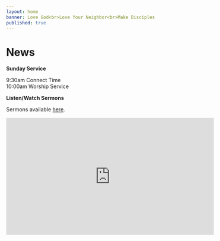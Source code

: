 ```yaml
---
layout: home
banner: Love God<br>Love Your Neighbor<br>Make Disciples
published: true
---
```


# News



**Sunday Service**

9:30am Connect Time<br>
10:00am Worship Service


**Listen/Watch Sermons**

Sermons available [here](/sermons).

<div class="cabin-video-wrapper">
    <div class="cabin-video">
        <iframe class="cabin-video-frame" width="560" height="315" src="https://www.youtube.com/embed/1ZbALTDbAxo" frameborder="0" allow="accelerometer; autoplay; clipboard-write; encrypted-media; gyroscope; picture-in-picture" allowfullscreen></iframe>
    </div>
</div>


<!--
**Free Tutoring**

Do you know a student who needs some help with their studies? Please spread the word!

HOMEWORK TROUBLE? TEST QUESTION? SHARE THE FUN!

FREE TUTORING from certified teachers and college students studying to become teachers! ANY SUBJECT, 6th-12th grade

When? Tuesday nights from 5:30-6:30
Where? LifePoint Church. 120 West Ave
Questions? Please call (760) 953-9629 or email lifepointyouthministry@gmail.com

(Please call or email in advance to RSVP each week.)
-->
